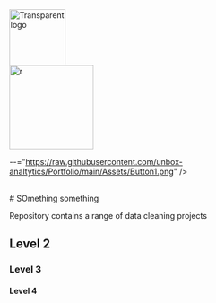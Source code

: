 <img width="100" alt="Transparent logo" src="https://github.com/user-attachments/assets/de0e28db-03ad-4a0c-b02e-d4f3ed0c4b5c" />
<br /> 

<img width="150" alt=" r" src="https://raw.githubusercontent.com/unbox-analtytics/Portfolio/main/Assets/Button1.png" />

--="https://raw.githubusercontent.com/unbox-analtytics/Portfolio/main/Assets/Button1.png" />

<br /> 
# SOmething something

Repository contains a range of data cleaning projects



## Level 2
### Level 3
#### Level 4


